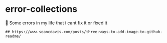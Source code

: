 # error-collections
🐋 
Some errors in my life that i cant fix it or fixed it
```angular2html
## https://www.seancdavis.com/posts/three-ways-to-add-image-to-github-readme/
```

